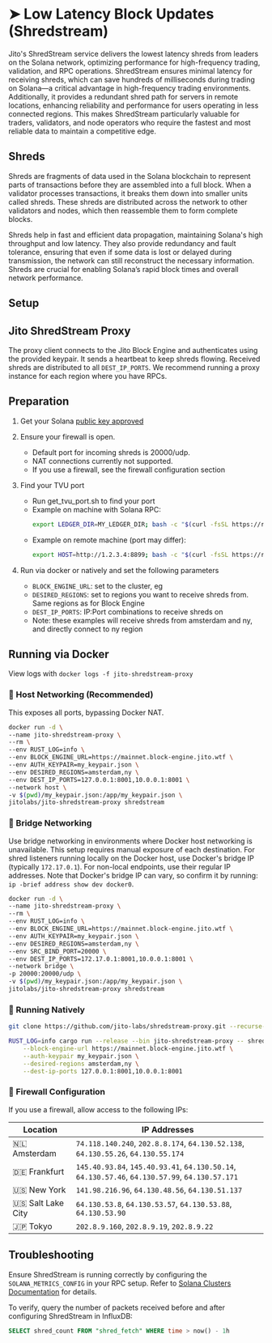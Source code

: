 # ➤ Low Latency Block Updates (Shredstream)

Jito's ShredStream service delivers the lowest latency shreds from leaders on the Solana network, optimizing performance for high-frequency trading, validation, and RPC operations. ShredStream ensures minimal latency for receiving shreds, which can save hundreds of milliseconds during trading on Solana—a critical advantage in high-frequency trading environments. Additionally, it provides a redundant shred path for servers in remote locations, enhancing reliability and performance for users operating in less connected regions. This makes ShredStream particularly valuable for traders, validators, and node operators who require the fastest and most reliable data to maintain a competitive edge.

## Shreds

Shreds are fragments of data used in the Solana blockchain to represent parts of transactions before they are assembled into a full block. When a validator processes transactions, it breaks them down into smaller units called shreds. These shreds are distributed across the network to other validators and nodes, which then reassemble them to form complete blocks.

Shreds help in fast and efficient data propagation, maintaining Solana's high throughput and low latency. They also provide redundancy and fault tolerance, ensuring that even if some data is lost or delayed during transmission, the network can still reconstruct the necessary information. Shreds are crucial for enabling Solana’s rapid block times and overall network performance.

## Setup

## Jito ShredStream Proxy

The proxy client connects to the Jito Block Engine and authenticates using the provided keypair. It sends a heartbeat to keep shreds flowing. Received shreds are distributed to all `DEST_IP_PORTS`. We recommend running a proxy instance for each region where you have RPCs.

## Preparation

1. Get your Solana [public key approved](https://web.miniextensions.com/WV3gZjFwqNqITsMufIEp)

2. Ensure your firewall is open.
    - Default port for incoming shreds is 20000/udp.
    - NAT connections currently not supported.
    - If you use a firewall, see the firewall configuration section

3. Find your TVU port
    - Run get_tvu_port.sh to find your port
    - Example on machine with Solana RPC: 
      ```bash
      export LEDGER_DIR=MY_LEDGER_DIR; bash -c "$(curl -fsSL https://raw.githubusercontent.com/jito-labs/shredstream-proxy/master/scripts/get_tvu_port.sh)"
      ```
    - Example on remote machine (port may differ): 
      ```bash
      export HOST=http://1.2.3.4:8899; bash -c "$(curl -fsSL https://raw.githubusercontent.com/jito-labs/shredstream-proxy/master/scripts/get_tvu_port.sh)"
      ```

4. Run via docker or natively and set the following parameters
    - `BLOCK_ENGINE_URL`: set to the cluster, eg
    - `DESIRED_REGIONS`: set to regions you want to receive shreds from. Same regions as for Block Engine
    - `DEST_IP_PORTS`: IP:Port combinations to receive shreds on
    - Note: these examples will receive shreds from amsterdam and ny, and directly connect to ny region

## Running via Docker

View logs with `docker logs -f jito-shredstream-proxy`

### 🐳 Host Networking (Recommended)

This exposes all ports, bypassing Docker NAT.

```bash
docker run -d \
--name jito-shredstream-proxy \
--rm \
--env RUST_LOG=info \
--env BLOCK_ENGINE_URL=https://mainnet.block-engine.jito.wtf \
--env AUTH_KEYPAIR=my_keypair.json \
--env DESIRED_REGIONS=amsterdam,ny \
--env DEST_IP_PORTS=127.0.0.1:8001,10.0.0.1:8001 \
--network host \
-v $(pwd)/my_keypair.json:/app/my_keypair.json \
jitolabs/jito-shredstream-proxy shredstream
```

### 🚝 Bridge Networking

Use bridge networking in environments where Docker host networking is unavailable. This setup requires manual exposure of each destination. For shred listeners running locally on the Docker host, use Docker's bridge IP (typically `172.17.0.1`). For non-local endpoints, use their regular IP addresses. Note that Docker's bridge IP can vary, so confirm it by running: `ip -brief address show dev docker0`.

```bash
docker run -d \
--name jito-shredstream-proxy \
--rm \
--env RUST_LOG=info \
--env BLOCK_ENGINE_URL=https://mainnet.block-engine.jito.wtf \
--env AUTH_KEYPAIR=my_keypair.json \
--env DESIRED_REGIONS=amsterdam,ny \
--env SRC_BIND_PORT=20000 \
--env DEST_IP_PORTS=172.17.0.1:8001,10.0.0.1:8001 \
--network bridge \
-p 20000:20000/udp \
-v $(pwd)/my_keypair.json:/app/my_keypair.json \
jitolabs/jito-shredstream-proxy shredstream
```

### 🦾 Running Natively

```bash
git clone https://github.com/jito-labs/shredstream-proxy.git --recurse-submodules

RUST_LOG=info cargo run --release --bin jito-shredstream-proxy -- shredstream \
    --block-engine-url https://mainnet.block-engine.jito.wtf \
    --auth-keypair my_keypair.json \
    --desired-regions amsterdam,ny \
    --dest-ip-ports 127.0.0.1:8001,10.0.0.1:8001
```

### 📛 Firewall Configuration

If you use a firewall, allow access to the following IPs:

| Location            | IP Addresses                                                                                    |
|---------------------|-------------------------------------------------------------------------------------------------|
| 🇳🇱 Amsterdam      | `74.118.140.240`, `202.8.8.174`, `64.130.52.138`, `64.130.55.26`, `64.130.55.174`               |
| 🇩🇪 Frankfurt      | `145.40.93.84`, `145.40.93.41`, `64.130.50.14`, `64.130.57.46`, `64.130.57.99`, `64.130.57.171` |
| 🇺🇸 New York       | `141.98.216.96`, `64.130.48.56`, `64.130.51.137`                                                |
| 🇺🇸 Salt Lake City | `64.130.53.8`, `64.130.53.57`, `64.130.53.88`, `64.130.53.90`                                   |
| 🇯🇵 Tokyo          | `202.8.9.160`, `202.8.9.19`, `202.8.9.22`                                                       |

## Troubleshooting

Ensure ShredStream is running correctly by configuring the `SOLANA_METRICS_CONFIG` in your RPC setup. Refer to [Solana Clusters Documentation](https://docs.solana.com/clusters) for details.

To verify, query the number of packets received before and after configuring ShredStream in InfluxDB:

```sql
SELECT shred_count FROM "shred_fetch" WHERE time > now() - 1h
```
